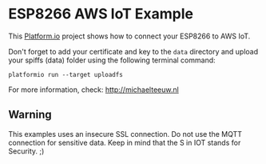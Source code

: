 # ESP8266 AWS IoT Example

This [Platform.io](https://platformio.org) project shows how to connect your ESP8266 to AWS IoT.

Don't forget to add your certificate and key to the `data` directory
and upload your spiffs (data) folder using the following terminal command:
```
platformio run --target uploadfs
```

For more information, check: http://michaelteeuw.nl

## Warning

This examples uses an insecure SSL connection. Do not use the MQTT connection for sensitive data. Keep in mind that the S in IOT stands for Security. ;)